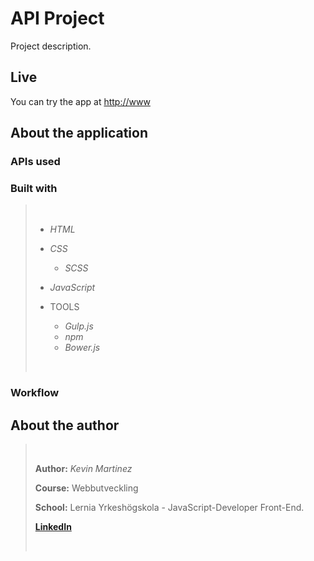 # API Project
Project description.

## Live
You can try the app at <http://www>

## About the application

### APIs used

### Built with
> <br/>
>
>+ *HTML*
>+ *CSS*
>   + *SCSS*
>+ *JavaScript*
>
>+ TOOLS
>   + *Gulp.js*
>   + *npm*
>   + *Bower.js*
> <br/>

### Workflow

## About the author
> <br/>
>
> **Author:** *Kevin Martinez*
>
> **Course:** Webbutveckling
>
> **School:** Lernia Yrkeshögskola - JavaScript-Developer Front-End.
>
> **[LinkedIn]**
>
> <br/>







[linkedin]: https://se.linkedin.com/in/kevin-martinez-42a040114
